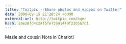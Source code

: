 ```yaml
---
title: "Twitpic - Share photos and videos on Twitter"
date: 2008-09-15 21:20:24 +0000
external-url: http://twitpic.com/bqer
hash: 28e28fd4c24f5fe75891449f230567c1
---
```


Mazie and cousin Nora in Chariot!  
